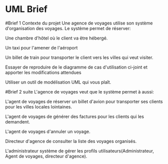 # UML Brief
#Brief 1
Contexte du projet
Une agence de voyages utilise son système d'organisation des voyages. Le système permet de réserver:

Une chambre d'hôtel où le client va être hébergé.

Un taxi pour l'amener de l'aéroport

Un billet de train pour transporter le client vers les villes qui veut visiter.

Essayer de reproduire de le diagramme de cas d'utilisation ci-joint et apporter les modifications attendues

Utiliser un outil de modélisation UML qui vous plaît.

#Brief 2 suite 
L'agence de voyages veut que le système permet à aussi:

L'agent de voyages de réserver un billet d'avion pour transporter ses clients pour les villes locales lointaines.


L'agent de voyages de générer des factures pour les clients qui les demandent.


L'agent de voyages d'annuler un voyage.


Directeur d'agence de consulter la liste des voyages organisés.


L'administrateur système de gérer les profils utilisateurs(Administrateur, Agent de voyages, directeur d'agence).
